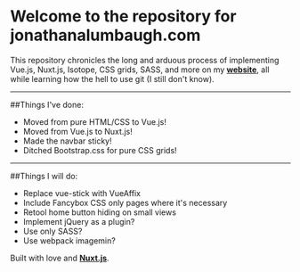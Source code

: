 # Welcome to the repository for jonathanalumbaugh.com

This repository chronicles the long and arduous process of implementing Vue.js, Nuxt.js, Isotope, CSS grids, SASS, and more on my **[website](https://jonathanalumbaugh.com)**, all while learning how the hell to use git (I still don't know).

----
##Things I've done:

* Moved from pure HTML/CSS to Vue.js!
* Moved from Vue.js to Nuxt.js!
* Made the navbar sticky!
* Ditched Bootstrap.css for pure CSS grids!

----
##Things I will do:

* Replace vue-stick with VueAffix
* Include Fancybox CSS only pages where it's necessary
* Retool home button hiding on small views
* Implement jQuery as a plugin?
* Use only SASS?
* Use webpack imagemin?

Built with love and **[Nuxt.js](https://github.com/nuxt/nuxt.js)**.
